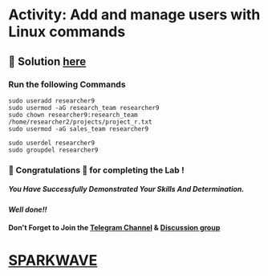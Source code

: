 # Activity: Add and manage users with Linux commands

## 🔑 Solution [here]()

### Run the following Commands

```
sudo useradd researcher9
sudo usermod -aG research_team researcher9
sudo chown researcher9:research_team /home/researcher2/projects/project_r.txt
sudo usermod -aG sales_team researcher9
```
```
sudo userdel researcher9
sudo groupdel researcher9
```

### 🐼 Congratulations 🎉 for completing the Lab !

##### *You Have Successfully Demonstrated Your Skills And Determination.*

#### *Well done!!*

#### Don't Forget to Join the [Telegram Channel](https://t.me/sparkwave.01) & [Discussion group](https://t.me/sparkwave.01chats)

# [SPARKWAVE](https://www.youtube.com/@sparkwave.01)
